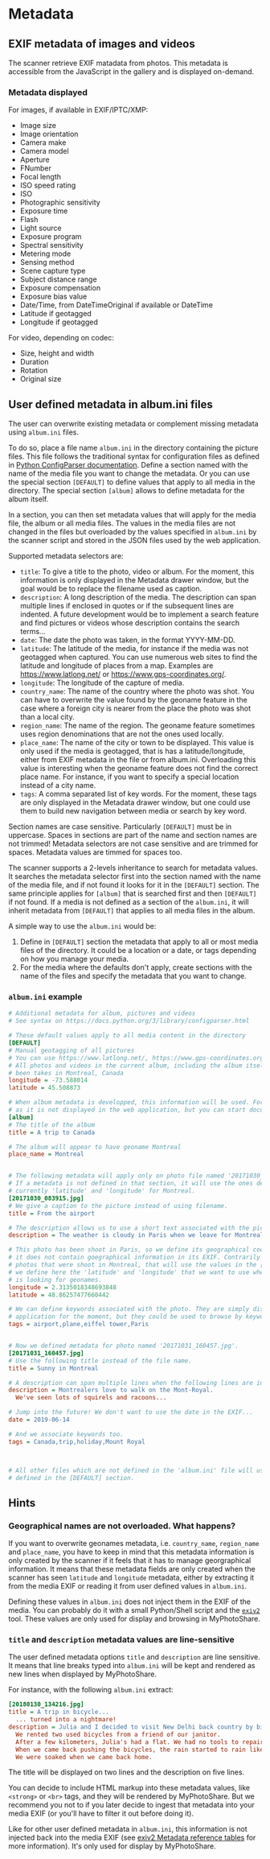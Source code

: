 # Metadata

## EXIF metadata of images and videos
The scanner retrieve EXIF matadata from photos. This metadata is accessible from the JavaScript in the gallery and is displayed on-demand.

### Metadata displayed
For images, if available in EXIF/IPTC/XMP:
* Image size
* Image orientation
* Camera make
* Camera model
* Aperture
* FNumber
* Focal length
* ISO speed rating
* ISO
* Photographic sensitivity
* Exposure time
* Flash
* Light source
* Exposure program
* Spectral sensitivity
* Metering mode
* Sensing method
* Scene capture type
* Subject distance range
* Exposure compensation
* Exposure bias value
* Date/Time, from DateTimeOriginal if available or DateTime
* Latitude if geotagged
* Longitude if geotagged

For video, depending on codec:
* Size, height and width
* Duration
* Rotation
* Original size


## User defined metadata in album.ini files
The user can overwrite existing metadata or complement missing metadata using `album.ini` files.

To do so, place a file name `album.ini` in the directory containing the picture files. This file follows the traditional syntax for configuration files as defined in [Python ConfigParser documentation](https://docs.python.org/3/library/configparser.html). Define a section named with the name of the media file you want to change the metadata. Or you can use the special section `[DEFAULT]` to define values that apply to all media in the directory. The special section `[album]` allows to define metadata for the album itself.

In a section, you can then set metadata values that will apply for the media file, the album or all media files. The values in the media files are not changed in the files but overloaded by the values specified in `album.ini` by the scanner script and stored in the JSON files used by the web application.

Supported metadata selectors are:
* `title`: To give a title to the photo, video or album. For the moment, this information is only displayed in the Metadata drawer window, but the goal would be to replace the filename used as caption.
* `description`: A long description of the media. The description can span multiple lines if enclosed in quotes or if the subsequent lines are indented. A future development would be to implement a search feature and find pictures or videos whose description contains the search terms...
* `date`: The date the photo was taken, in the format YYYY-MM-DD.
* `latitude`: The latitude of the media, for instance if the media was not geotagged when captured. You can use numerous web sites to find the latitude and longitude of places from a map. Examples are https://www.latlong.net/ or https://www.gps-coordinates.org/.
* `longitude`: The longitude of the capture of media.
* `country_name`: The name of the country where the photo was shot. You can have to overwrite the value found by the geoname feature in the case where a foreign city is nearer from the place the photo was shot than a local city.
* `region_name`: The name of the region. The geoname feature sometimes uses region denominations that are not the ones used locally.
* `place_name`: The name of the city or town to be displayed. This value is only used if the media is geotagged, that is has a latitude/longitude, either from EXIF metadata in the file or from album.ini. Overloading this value is interesting when the geoname feature does not find the correct place name. For instance, if you want to specify a special location instead of a city name.
* `tags`: A comma separated list of key words. For the moment, these tags are only displayed in the Metadata drawer window, but one could use them to build new navigation between media or search by key word.

Section names are case sensitive. Particularly `[DEFAULT]` must be in uppercase. Spaces in sections are part of the name and section names are not trimmed!
Metadata selectors are not case sensitive and are trimmed for spaces. Metadata values are timmed for spaces too.

The scanner supports a 2-levels inheritance to search for metadata values. It searches the metadata selector first into the section named with the name of the media file, and if not found it looks for it in the `[DEFAULT]` section.
The same principle applies for `[album]` that is searched first and then `[DEFAULT]` if not found.
If a media is not defined as a section of the `album.ini`, it will inherit metadata from `[DEFAULT]` that applies to all media files in the album.

A simple way to use the `album.ini` would be:
1. Define in `[DEFAULT]` section the metadata that apply to all or most media files of the directory. It could be a location or a date, or tags depending on how you manage your media.
2. For the media where the defaults don't apply, create sections with the name of the files and specify the metadata that you want to change.


### `album.ini` example

```ini
# Additional metadata for album, pictures and videos
# See syntax on https://docs.python.org/3/library/configparser.html

# These default values apply to all media content in the directory
[DEFAULT]
# Manual geotagging of all pictures
# You can use https://www.latlong.net/, https://www.gps-coordinates.org/ or similar service to find places
# All photos and videos in the current album, including the album itself, will appear to have
# been takes in Montreal, Canada
longitude = -73.588014
latitude = 45.508873

# When album metadata is developped, this information will be used. For the moment, it's useless
# as it is not displayed in the web application, but you can start documenting your albums...
[album]
# The title of the album
title = A trip to Canada

# The album will appear to have geoname Montreal
place_name = Montreal


# The following metadata will apply only on photo file named '20171030_083915.jpg'.
# If a metadata is not defined in that section, it will use the ones defined in [DEFAULT],
# currently 'latitude' and 'longitude' for Montreal.
[20171030_083915.jpg]
# We give a caption to the picture instead of using filename.
title = From the airport

# The description allows us to use a short text associated with the picture.
description = The weather is cloudy in Paris when we leave for Montreal...

# This photo has been shoot in Paris, so we define its geographical coordinates here as
# it does not contain goegraphical information in its EXIF. Contrarily to all the other
# photos that were shoot in Montreal, that will use the values in the [DEFAULT] section,
# we define here the 'latitude' and 'longitude' that we want to use when the application
# is looking for geonames.
longitude = 2.3135018348693848
latitude = 48.86257477660442

# We can define keywords associated with the photo. They are simply displayed in the web
# application for the moment, but they could be used to browse by keywords or for searches.
tags = airport,plane,eiffel tower,Paris


# Now we defined metadata for photo named '20171031_160457.jpg'.
[20171031_160457.jpg]
# Use the following title instead of the file name.
title = Sunny in Montreal

# A description can span multiple lines when the following lines are indented.
description = Montrealers love to walk on the Mont-Royal.
  We've seen lots of squirels and racoons...

# Jump into the future! We don't want to use the date in the EXIF...
date = 2019-06-14

# And we associate keywords too.
tags = Canada,trip,holiday,Mount Royal



# All other files which are not defined in the 'album.ini' file will use the metadata
# defined in the [DEFAULT] section.

```

## Hints

### Geographical names are not overloaded. What happens?

If you want to overwrite geonames metadata, i.e. `country_name`, `region_name` and `place_name`, you have to keep in mind that this metadata information is only created by the scanner if it feels that it has to manage georgraphical information. It means that these metadata fields are only created when the scanner has seen `latitude` and `longitude` metadata, either by extracting it from the media EXIF or reading it from user defined values in `album.ini`.

Defining these values in `album.ini` does not inject them in the EXIF of the media. You can probably do it with a small Python/Shell script and the [`exiv2`](http://www.exiv2.org/) tool. These values are only used for display and browsing in MyPhotoShare.


### `title` and `description` metadata values are line-sensitive

The user defined metadata options `title` and `description` are line sensitive. It means that line breaks typed into `album.ini` will be kept and rendered as new lines when displayed by MyPhotoShare.

For instance, with the following `album.ini` extract:

```ini
[20180130_134216.jpg]
title = A trip in bicycle...
  ... turned into a nightmare!
description = Julia and I decided to visit New Delhi back country by bike.
  We rented two used bicycles from a friend of our janitor.
  After a few kilometers, Julia's had a flat. We had no tools to repair it.
  When we came back pushing the bicycles, the rain started to rain like cats and dogs.
  We were soaked when we came back home.
```

The title will be displayed on two lines and the description on five lines.

You can decide to include HTML markup into these metadata values, like `<strong>` or `<br>` tags, and they will be rendered by MyPhotoShare. But we recommend you not to if you later decide to ingest that metadata into your media EXIF (or you'll have to filter it out before doing it).

Like for other user defined metadata in `album.ini`, this information is not injected back into the media EXIF (see [exiv2 Metadata reference tables](http://www.exiv2.org/metadata.html) for more information). It's only used for display by MyPhotoShare.
